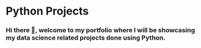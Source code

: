 # Python Projects
### Hi there 👋, welcome to my portfolio where I will be showcasing my data science related projects done using Python.

